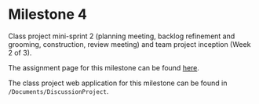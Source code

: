 # Milestone 4

Class project mini-sprint 2 (planning meeting, backlog refinement and grooming, construction, review meeting) and team project inception (Week 2 of 3).

The assignment page for this milestone can be found [here](http://www.wou.edu/~morses/classes/cs46x/assignments/t2/M4.html).

The class project web application for this milestone can be found in `/Documents/DiscussionProject`.